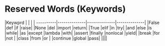 # Reserved Words (Keywords)


|Keywprd	|   | |
| ----------|--------------|--------------|--------------|
|False	    |def	    |if	        |raise|
|None	    |del	    |import	    |return|
|True	    |elif	    |in	        |try|
|and	    |else	    |is	        |while|
|as	        |except	    |lambda	    |with|
|assert	    |finally	|nonlocal	|yield|
|break	    |for	    |not	|
|class	    |from	    |or	|
|continue   |global	    |pass|
||||
 
